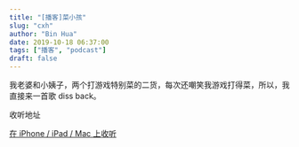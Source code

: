 ```yaml
---
title: "[播客]菜小孩"
slug: "cxh"
author: "Bin Hua"
date: 2019-10-18 06:37:00
tags: ["播客", "podcast"]
draft: false
---
```


我老婆和小姨子，两个打游戏特别菜的二货，每次还嘲笑我游戏打得菜，所以，我直接来一首歌 diss back。

收听地址

[在 iPhone / iPad / Mac 上收听](https://podcasts.apple.com/cn/podcast/id1484052686?i=1000503480938)
